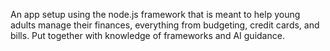 An app setup using the node.js framework that is meant to help young adults manage their finances, everything from budgeting, credit cards, and bills. Put together with knowledge of frameworks and AI guidance.


